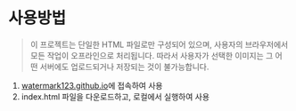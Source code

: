 사용방법
=
> 이 프로젝트는 단일한 HTML 파일로만 구성되어 있으며, 사용자의 브라우저에서 모든 작업이 오프라인으로 처리됩니다. 따라서 사용자가 선택한 이미지는 그 어떤 서버에도 업로드되거나 저장되는 것이 불가능합니다.
1. [watermark123.github.io](https://watermark123.github.io)에 접속하여 사용
2. index.html 파일을 다운로드하고, 로컬에서 실행하여 사용
